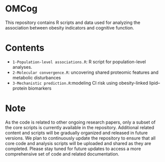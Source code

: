 # OMCog
This repository contains R scripts and data used for analyzing the association between obesity indicators and cognitive function.
# Contents
- `1-Population-level associations.R`: R script for population-level analyses.
- `2-Molecular convergence.R`: uncovering shared proteomic features and metabolic disturbances
- `3-Mechanistic prediction.R`:modeling CI risk using obesity-linked lipid–protein biomarkers
# Note
As the code is related to other ongoing research papers, only a subset of the core scripts is currently available in the repository. Additional related content and scripts will be gradually organized and released in future versions. We plan to continuously update the repository to ensure that all core code and analysis scripts will be uploaded and shared as they are completed. Please stay tuned for future updates to access a more comprehensive set of code and related documentation.
